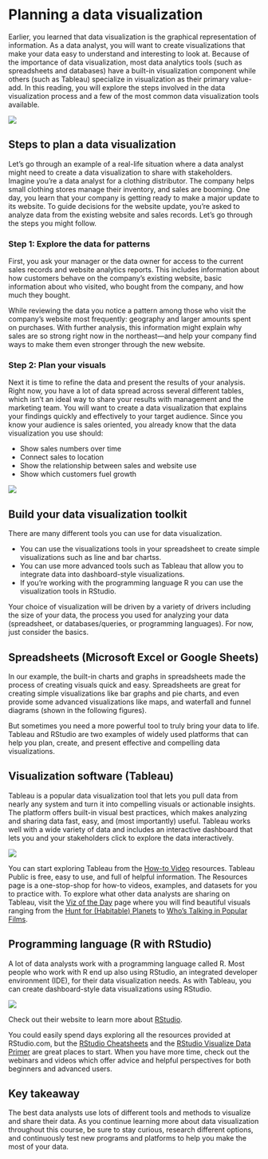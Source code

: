# Planning a data visualization

Earlier, you learned that data visualization is the graphical representation of information. As a data analyst, you will want to create visualizations that make your data easy to understand and interesting to look at. Because of the importance of data visualization, most data analytics tools (such as spreadsheets and databases) have a built-in visualization component while others (such as Tableau) specialize in visualization as their primary value-add. In this reading, you will explore the steps involved in the data visualization process and a few of the most common data visualization tools available. 

<img src="https://d3c33hcgiwev3.cloudfront.net/imageAssetProxy.v1/_VNeIHMYSNKTXiBzGPjSOA_1658b4bf2f744c5ea5c926fbbf5b05f2_Screen-Shot-2021-03-03-at-3.28.48-PM.png?expiry=1642291200000&hmac=DBFHNlok-GVRg0_tN7_Kby2wFC-V7jB77GHIOEQpjfM"></img>


## Steps to plan a data visualization
Let’s go through an example of a real-life situation where a data analyst might need to create a data visualization to share with stakeholders. Imagine you’re a data analyst for a clothing distributor. The company helps small clothing stores manage their inventory, and sales are booming. One day, you learn that your company is getting ready to make a major update to its website. To guide decisions for the website update, you’re asked to analyze data from the existing website and sales records. Let’s go through the steps you might follow. 


### Step 1: Explore the data for patterns
First, you ask your manager or the data owner for access to the current sales records and website analytics reports. This includes information about how customers behave on the company’s existing website, basic information about who visited, who bought from the company, and how much they bought.

While reviewing the data you notice a pattern among those who visit the company’s website most frequently: geography and larger amounts spent on purchases. With further analysis, this information might explain why sales are so strong right now in the northeast—and help your company find ways to make them even stronger through the new website. 

### Step 2: Plan your visuals
Next it is time to refine the data and present the results of your analysis. Right now, you have a lot of data spread across several different tables, which isn’t an ideal way to share your results with management and the marketing team. You will want to create a data visualization that explains your findings quickly and effectively to your target audience. Since you know your audience is sales oriented, you already know that the data visualization you use should:

* Show sales numbers over time
* Connect sales to location
* Show the relationship between sales and website use
* Show which customers fuel growth

<img src="https://d3c33hcgiwev3.cloudfront.net/imageAssetProxy.v1/dStLohUTSdmrS6IVEwnZOQ_73392ddf18f949afbb3cefee223b8c4b_Screen-Shot-2020-11-11-at-4.52.03-PM.png?expiry=1642291200000&hmac=G0K_YaMHjAwD7EktNPeAXlBpFSyGiXIA5K8puHz4mXk"></img>



## Build your data visualization toolkit
There are many different tools you can use for data visualization. 

* You can use the visualizations tools in your spreadsheet to create simple visualizations such as line and bar chartss.
* You can use more advanced tools such as Tableau that allow you to integrate data into dashboard-style visualizations. 
* If you’re working with the programming language R you can use the visualization tools in RStudio.

Your choice of visualization will be driven by a variety of drivers including the size of your data, the process you used for analyzing your data (spreadsheet, or databases/queries, or programming languages). For now, just consider the basics. 


## Spreadsheets (Microsoft Excel or Google Sheets)
In our example, the built-in charts and graphs in spreadsheets made the process of creating visuals quick and easy. Spreadsheets are great for creating simple visualizations like bar graphs and pie charts, and even provide some advanced visualizations like maps, and waterfall and funnel diagrams (shown in the following figures).

But sometimes you need a more powerful tool to truly bring your data to life. Tableau and RStudio are two examples of widely used platforms that can help you plan, create, and present effective and compelling data visualizations.


## Visualization software (Tableau)
Tableau is a popular data visualization tool that lets you pull data from nearly any system and turn it into compelling visuals or actionable insights. The platform offers built-in visual best practices, which makes analyzing and sharing data fast, easy, and (most importantly) useful. Tableau works well with a wide variety of data and includes an interactive dashboard that lets you and your stakeholders click to explore the data interactively. 

<img src="https://d3c33hcgiwev3.cloudfront.net/imageAssetProxy.v1/xVWehGRpQ8-VnoRkaePPoQ_16dcf0b083a04134a42687b415081424_hero_img.png?expiry=1642291200000&hmac=fbkGm219NYfVjTv35Jfpb7M11X5sKzL9Oz7g8Uqo75Q"></img>




You can start exploring Tableau from the <a href="https://public.tableau.com/en-us/s/resources">How-to Video</a> resources. Tableau Public is free, easy to use, and full of helpful information. The Resources page is a one-stop-shop 
for how-to videos, examples, and datasets for you to practice with. To explore what other data analysts are sharing on Tableau, visit the <a href="https://public.tableau.com/app/discover/viz-of-the-day">Viz of the Day</a> page where you will 
find beautiful visuals ranging from the <a href="https://public.tableau.com/app/profile/kimly.scott/viz/Arewealone/AreWeAlone">Hunt for (Habitable) Planets</a> to <a href="https://public.tableau.com/app/profile/bo.mccready8742/viz/WordDataWorking/WhoIsTalking">Who’s Talking in Popular Films</a>.


## Programming language (R with RStudio) 
A lot of data analysts work with a programming language called R. Most people who work with R end up also using RStudio, an integrated developer environment (IDE), for their data visualization needs. As with Tableau, you can create dashboard-style data visualizations using RStudio.

<img src="https://d3c33hcgiwev3.cloudfront.net/imageAssetProxy.v1/C4Y16zE4RtWGNesxOGbVnA_a3302d2726514d0ea9cb65de2e5a6a90_dashboard.png?expiry=1642291200000&hmac=PFH-SGOCafNVbMbQBjyAHKz9vy-1rspFH9hk481LEUI"></img>

Check out their website to learn more about <a href="https://www.rstudio.com/">RStudio</a>.

You could easily spend days exploring all the resources provided at RStudio.com, but the <a href="https://www.rstudio.com/resources/cheatsheets/">RStudio Cheatsheets</a> and the <a href="https://rstudio.cloud/learn/primers/3">RStudio Visualize Data Primer</a> are great places to start. When you have more time, check out the webinars and videos which offer advice and helpful perspectives for both beginners and advanced users.

## Key takeaway
The best data analysts use lots of different tools and methods to visualize and share their data. As you continue learning more about data visualization throughout this course, be sure to stay curious, research different options, and continuously test new programs and platforms to help you make the most of your data. 
